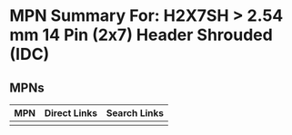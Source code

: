 



# MPN Summary For: H2X7SH > 2.54 mm 14 Pin (2x7) Header Shrouded (IDC)

## MPNs
  

|MPN|Direct Links|Search Links|
| :--- | :--- | :--- |
||||
